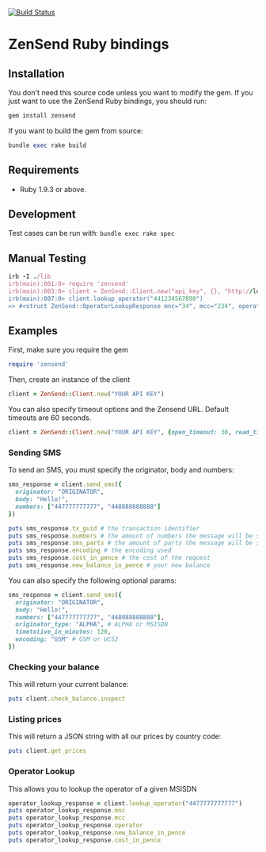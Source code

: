 [![Build Status](https://travis-ci.org/zensend/zensend_ruby_api.svg?branch=master)](https://travis-ci.org/zensend/zensend_ruby_api)
# ZenSend Ruby bindings 

## Installation

You don't need this source code unless you want to modify the gem. If
you just want to use the ZenSend Ruby bindings, you should run:

```ruby
gem install zensend
```

If you want to build the gem from source:

```ruby
bundle exec rake build
```

## Requirements

* Ruby 1.9.3 or above.

## Development

Test cases can be run with: `bundle exec rake spec`

## Manual Testing

```ruby
irb -I ./lib
irb(main):001:0> require 'zensend'
irb(main):003:0> client = ZenSend::Client.new("api_key", {}, "http://localhost:8084")
irb(main):007:0> client.lookup_operator("441234567890")
=> #<struct ZenSend::OperatorLookupResponse mnc="34", mcc="234", operator="eeora-uk", new_balance_in_pence=184.006, cost_in_pence=2.0>
```

## Examples
First, make sure you require the gem
```ruby
require 'zensend'
```
Then, create an instance of the client
```ruby
client = ZenSend::Client.new("YOUR API KEY")
```
You can also specify timeout options and the Zensend URL. Default timeouts are 60 seconds.
```ruby
client = ZenSend::Client.new("YOUR API KEY", {open_timeout: 30, read_timeout: 30}, "http://localhost:8084")
```

### Sending SMS
To send an SMS, you must specify the originator, body and numbers:
```ruby
sms_response = client.send_sms({
  originator: "ORIGINATOR",
  body: "Hello!",
  numbers: ["447777777777", "448888888888"]
})

puts sms_response.tx_guid # the transaction identifier
puts sms_response.numbers # the amount of numbers the message will be sent to
puts sms_response.sms_parts # the amount of parts the message will be split up into
puts sms_response.encoding # the encoding used
puts sms_response.cost_in_pence # the cost of the request
puts sms_response.new_balance_in_pence # your new balance
```

You can also specify the following optional params:

```ruby
sms_response = client.send_sms({
  originator: "ORIGINATOR",
  body: "Hello!",
  numbers: ["447777777777", "448888888888"],
  originator_type: "ALPHA", # ALPHA or MSISDN
  timetolive_in_minutes: 120,
  encoding: "GSM" # GSM or UCS2
})
```

### Checking your balance
This will return your current balance:
```ruby
puts client.check_balance.inspect
```

### Listing prices
This will return a JSON string with all our prices by country code:
```ruby
puts client.get_prices
```

### Operator Lookup
This allows you to lookup the operator of a given MSISDN
```ruby
operator_lookup_response = client.lookup_operator("4477777777777")
puts operator_lookup_response.mnc
puts operator_lookup_response.mcc
puts operator_lookup_response.operator
puts operator_lookup_response.new_balance_in_pence
puts operator_lookup_response.cost_in_pence
```

